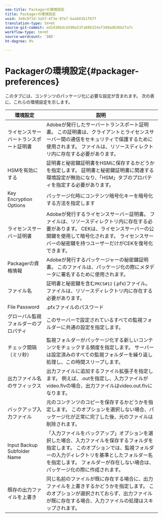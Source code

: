 ```yaml
---
seo-title: Packagerの環境設定
title: Packagerの環境設定
uuid: 3e9c971d-3a5f-4f3e-97e7-baab63b1f67f
translation-type: tm+mt
source-git-commit: ed1430bdcb590a53fa69b324ef340ad636b2fa7c
workflow-type: tm+mt
source-wordcount: '385'
ht-degree: 0%

---
```



# Packagerの環境設定{#packager-preferences}

このタブには、コンテンツのパッケージ化に必要な設定が含まれます。 次の表に、これらの環境設定を示します。

| 環境設定 | 説明 |
|--- |--- |
| ライセンスサーバートランスポート証明書 | Adobeが発行したサーバートランスポート証明書。 この証明書は、クライアントとライセンスサーバー間の通信をセキュリティで保護するために使用されます。 ファイルは、リソースディレクトリ内に存在する必要があります。 |
| HSMを有効にする | 証明書と秘密鍵証明書をHSMに保存するかどうかを指定します。 証明書と秘密鍵証明書に関連する環境設定が無効になり、「HSM」タブのプロパティを指定する必要があります。 |
| Key Encryption Options | パッケージ化時にコンテンツ暗号化キーを暗号化する方法を指定します |
| ライセンスサーバー証明書 | Adobeが発行するライセンスサーバー証明書。 ファイルは、リソースディレクトリ内に存在する必要があります。 CEKは、ライセンスサーバーの公開鍵を使用して暗号化されます。 ライセンスサーバーの秘密鍵を持つユーザーだけがCEKを復号化できます。 |
| Packagerの資格情報 | Adobeが発行するパッケージャーの秘密鍵証明書。 このファイルは、パッケージ化の際にメタデータに署名するために使用されます。 |
| ファイル名 | 証明書と秘密鍵を含む`PKCS#12` (.pfx)ファイル。 ファイルは、リソースディレクトリ内に存在する必要があります。 |
| File Password | .pfxファイルのパスワード |
| グローバル監視フォルダーのプロパティ | このサーバーで設定されているすべての監視フォルダーに共通の設定を指定します。 |
| チェック間隔（ミリ秒） | 監視フォルダーがパッケージ化する新しいコンテンツをチェックする頻度を指定します。 サーバーは設定済みのすべての監視フォルダーを繰り返し処理し、この時間スリープします。 |
| 出力ファイル名のサフィックス | 出力ファイルに追加するファイル拡張子を指定します。 例えば、.outを指定し、入力ファイルがvideo.flvの場合、出力ファイルはvideo.out.flvになります。 |
| バックアップ入力ファイル | 元のコンテンツのコピーを保存するかどうかを指定します。 このオプションを選択しない場合、パッケージ化が正常に完了した後、元のファイルは削除されます。 |
| Input Backup Subfolder Name | 「入力ファイルをバックアップ」オプションを選択した場合、入力ファイルを保存するフォルダを指定します。 このオプションでは、監視フォルダーの入力ディレクトリを基準としたフォルダー名を指定します。 フォルダーが存在しない場合は、パッケージ化の際に作成されます。 |
| 既存の出力ファイルを上書き | 同じ名前のファイルが既に存在する場合に、出力ファイルを上書きするかどうかを指定します。 このオプションが選択されておらず、出力ファイルが既に存在する場合、入力ファイルの処理はスキップされます。 |
